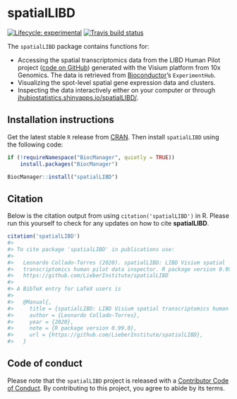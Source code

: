 
<!-- README.md is generated from README.Rmd. Please edit that file -->

# spatialLIBD

<!-- badges: start -->

[![Lifecycle:
experimental](https://img.shields.io/badge/lifecycle-experimental-orange.svg)](https://www.tidyverse.org/lifecycle/#experimental)
[![Travis build
status](https://travis-ci.org/LieberInstitute/spatialLIBD.svg?branch=master)](https://travis-ci.org/LieberInstitute/spatialLIBD)
<!-- badges: end -->

The `spatialLIBD` package contains functions for:

  - Accessing the spatial transcriptomics data from the LIBD Human Pilot
    project ([code on
    GitHub](https://github.com/LieberInstitute/HumanPilot)) generated
    with the Visium platform from 10x Genomics. The data is retrieved
    from [Bioconductor](http://bioconductor.org/)’s `ExperimentHub`.
  - Visualizing the spot-level spatial gene expression data and
    clusters.
  - Inspecting the data interactively either on your computer or through
    [jhubiostatistics.shinyapps.io/spatialLIBD/](https://jhubiostatistics.shinyapps.io/spatialLIBD/).

## Installation instructions

Get the latest stable `R` release from
[CRAN](http://cran.r-project.org/). Then install `spatialLIBD` using the
following code:

``` r
if (!requireNamespace("BiocManager", quietly = TRUE))
    install.packages("BiocManager")

BiocManager::install("spatialLIBD")
```

## Citation

Below is the citation output from using `citation('spatialLIBD')` in R.
Please run this yourself to check for any updates on how to cite
**spatialLIBD**.

``` r
citation('spatialLIBD')
#> 
#> To cite package 'spatialLIBD' in publications use:
#> 
#>   Leonardo Collado-Torres (2020). spatialLIBD: LIBD Visium spatial
#>   transcriptomics human pilot data inspector. R package version 0.99.0.
#>   https://github.com/LieberInstitute/spatialLIBD
#> 
#> A BibTeX entry for LaTeX users is
#> 
#>   @Manual{,
#>     title = {spatialLIBD: LIBD Visium spatial transcriptomics human pilot data inspector},
#>     author = {Leonardo Collado-Torres},
#>     year = {2020},
#>     note = {R package version 0.99.0},
#>     url = {https://github.com/LieberInstitute/spatialLIBD},
#>   }
```

## Code of conduct

Please note that the `spatialLIBD` project is released with a
[Contributor Code of Conduct](CODE_OF_CONDUCT.md). By contributing to
this project, you agree to abide by its terms.
